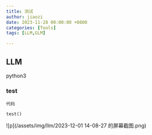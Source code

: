 ```yaml
---
title: 测试
author: jiaozi
date: 2023-11-28 00:00:00 +0800
categories: [Tools]
tags: [LLM,GLM]

---
```


## LLM

python3
### test

```
代码

test()
```
![p](/assets/img/llm/2023-12-01 14-08-27 的屏幕截图.png)


